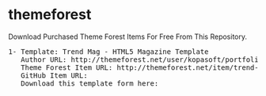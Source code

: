 # themeforest
Download Purchased Theme Forest Items For Free From This Repository. 

<pre>
1- Template: Trend Mag - HTML5 Magazine Template 
   Author URL: http://themeforest.net/user/kopasoft/portfolio
   Theme Forest Item URL: http://themeforest.net/item/trend-mag-html5-magazine-template/full_screen_preview/115774414
   GitHub Item URL: 
   Download this template form here: 
</pre>
   
   
